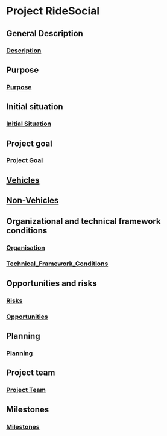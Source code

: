 # Project RideSocial

## General Description
### [Description](Project.md)

## Purpose
### [Purpose](Purpose.md)

## Initial situation
### [Initial Situation](InitialSituation.md)

## Project goal
### [Project Goal](ProjectGoal.md)
## [Vehicles](Vehicles.md)
## [Non-Vehicles](NonVehicles.md)


## Organizational and technical framework conditions
###  [Organisation](Organisation.md)
###  [Technical_Framework_Conditions](Technical_FW_Conditions.md)

## Opportunities and risks
### [Risks](Risks.md)
### [Opportunities](Opportunities.md)

## Planning
### [Planning](Planning.md)

## Project team
### [Project Team](ProjectTeam.md)

## Milestones 
### [Milestones](Milestones.md)

